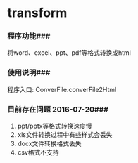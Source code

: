 # transform

### 程序功能###
将word、excel、ppt、pdf等格式转换成html

### 使用说明###
程序入口: ConverFile.converFile2Html

### 目前存在问题 2016-07-20###
1. ppt/pptx等格式转换速度慢
2. xls文件转换过程中有些样式会丢失
3. docx文件转换格式丢失
4. csv格式不支持